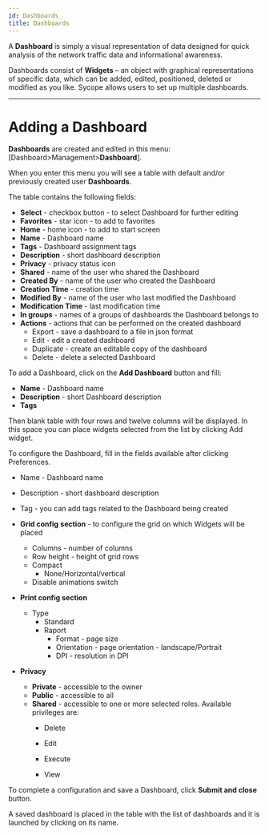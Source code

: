 ```yaml
---
id: Dashboards_
title: Dashboards
---
```


A **Dashboard** is simply a visual representation of data designed for quick analysis of the network traffic data and informational awareness.

Dashboards consist of **Widgets** – an object with graphical representations of specific data, which can be added, edited, positioned, deleted or modified as you like. Sycope allows users to set up multiple dashboards.



---

# Adding  a Dashboard



**Dashboards** are created and edited in this menu: [Dashboard>Management>**Dashboard**].

When you enter this menu you will see a table with default and/or previously created user **Dashboards**.

The table contains the following fields:

- **Select** - checkbox button - to select Dashboard for further editing 
- **Favorites** - star icon -  to add to favorites
- **Home** - home icon - to add to start screen
- **Name** - Dashboard name
- **Tags** - Dashboard assignment tags
- **Description** - short dashboard description
- **Privacy** - privacy status icon
- **Shared** - name of the user who shared the Dashboard
- **Created By** - name of the user who created the Dashboard
- **Creation Time** - creation time
- **Modified By** - name of the user who last modified the Dashboard
- **Modification Time** - last modification time
- **In groups** - names of a groups of dashboards the Dashboard belongs to
- **Actions** - actions that can be performed on the created dashboard
  - Export - save a dashboard to a file in json format
  - Edit - edit a created dashboard
  - Duplicate - create an editable copy of the dashboard
  - Delete - delete a selected Dashboard

To add  a Dashboard, click on the **Add Dashboard** button and fill:

- **Name** - Dashboard name
- **Description** - short Dashboard description
- **Tags**

 Then blank table with four rows and twelve columns will be displayed. In this space you can place widgets selected from the list by clicking Add widget.

To configure the Dashboard, fill in the fields available after clicking  Preferences.

- Name - Dashboard name
- Description - short dashboard description
- Tag - you can add tags related to the Dashboard being created

- **Grid config** **section** - to configure the grid on which Widgets will be placed
  - Columns - number of columns
  - Row height - height of grid rows
  - Compact
    - None/Horizontal/vertical
  - Disable animations switch
- **Print config section** 
  - Type
    - Standard 
    - Raport
      - Format  - page size
      - Orientation - page orientation - landscape/Portrait
      - DPI - resolution in DPI
- **Privacy**
  - **Private** - accessible to the owner
  - **Public** - accessible to all
  - **Shared** - accessible to one or more selected roles. Available privileges are:
    - Delete

    - Edit
    - Execute

    - View


To complete a configuration and save a Dashboard, click **Submit and close** button.

A saved dashboard is placed in the table with the list of dashboards and it is launched by clicking on its name.

 
